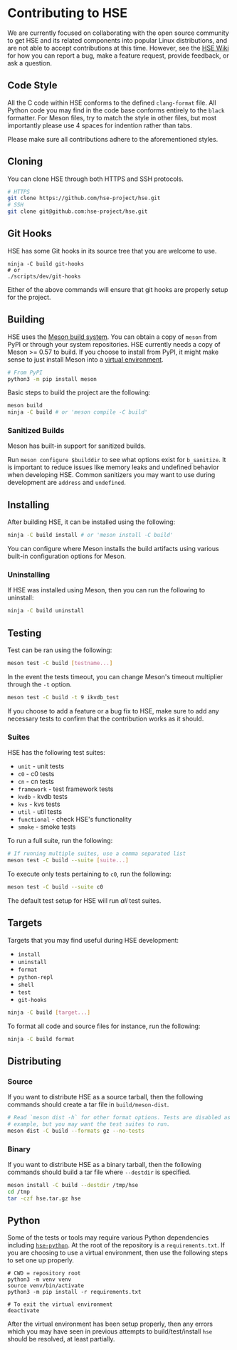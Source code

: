 # Contributing to HSE

We are currently focused on collaborating with the open source community to
get HSE and its related components into popular Linux distributions,
and are not able to accept contributions at this time.
However, see the [HSE Wiki](https://github.com/hse-project/hse/wiki)
for how you can report a bug, make a feature request, provide feedback,
or ask a question.

## Code Style

All the C code within HSE conforms to the defined `clang-format` file. All
Python code you may find in the code base conforms entirely to the `black`
formatter. For Meson files, try to match the style in other files, but most
importantly please use 4 spaces for indention rather than tabs.

Please make sure all contributions adhere to the aforementioned
styles.

## Cloning

You can clone HSE through both HTTPS and SSH protocols.

```sh
# HTTPS
git clone https://github.com/hse-project/hse.git
# SSH
git clone git@github.com:hse-project/hse.git
```

## Git Hooks

HSE has some Git hooks in its source tree that you are welcome to use.

```shell
ninja -C build git-hooks
# or
./scripts/dev/git-hooks
```

Either of the above commands will ensure that git hooks are properly setup for
the project.

## Building

HSE uses the [Meson build system](https://mesonbuild.com). You can obtain a copy
of `meson` from PyPI or through your system repositories. HSE currently needs a
copy of Meson >= 0.57 to build. If you choose to install from PyPI, it might
make sense to just install Meson into a [virtual environment](#Python).

```sh
# From PyPI
python3 -m pip install meson
```

Basic steps to build the project are the following:

```sh
meson build
ninja -C build # or 'meson compile -C build'
```

### Sanitized Builds

Meson has built-in support for sanitized builds.

Run `meson configure $builddir` to see what options exist for `b_sanitize`. It
is important to reduce issues like memory leaks and undefined behavior when
developing HSE. Common sanitizers you may want to use during development are
`address` and `undefined`.

## Installing

After building HSE, it can be installed using the following:

```sh
ninja -C build install # or 'meson install -C build'
```

You can configure where Meson installs the build artifacts using various
built-in configuration options for Meson.

### Uninstalling

If HSE was installed using Meson, then you can run the following to uninstall:

```sh
ninja -C build uninstall
```

## Testing

Test can be ran using the following:

```sh
meson test -C build [testname...]
```

In the event the tests timeout, you can change Meson's timeout multiplier
through the `-t` option.

```sh
meson test -C build -t 9 ikvdb_test
```

If you choose to add a feature or a bug fix to HSE, make sure to add any
necessary tests to confirm that the contribution works as it should.

### Suites

HSE has the following test suites:

- `unit` - unit tests
- `c0` - c0 tests
- `cn` - cn tests
- `framework` - test framework tests
- `kvdb` - kvdb tests
- `kvs` - kvs tests
- `util` - util tests
- `functional` - check HSE's functionality
- `smoke` - smoke tests

To run a full suite, run the following:

```sh
# If running multiple suites, use a comma separated list
meson test -C build --suite [suite...]
```

To execute only tests pertaining to `c0`, run the following:

```sh
meson test -C build --suite c0
```

The default test setup for HSE will run *all* test suites.

## Targets

Targets that you may find useful during HSE development:

- `install`
- `uninstall`
- `format`
- `python-repl`
- `shell`
- `test`
- `git-hooks`

```sh
ninja -C build [target...]
```

To format all code and source files for instance, run the following:

```sh
ninja -C build format
```

## Distributing

### Source

If you want to distribute HSE as a source tarball, then the following commands
should create a tar file in `build/meson-dist`.

```sh
# Read `meson dist -h` for other format options. Tests are disabled as an
# example, but you may want the test suites to run.
meson dist -C build --formats gz --no-tests
```

### Binary

If you want to distribute HSE as a binary tarball, then the following commands
should build a tar file where `--destdir` is specified.

```sh
meson install -C build --destdir /tmp/hse
cd /tmp
tar -czf hse.tar.gz hse
```

## Python

Some of the tests or tools may require various Python dependencies including
[`hse-python`](https://github.com/hse-project/hse-python). At the root of the
repository is a `requirements.txt`. If you are choosing to use a virtual
environment, then use the following steps to set one up properly.

```shell
# CWD = repository root
python3 -m venv venv
source venv/bin/activate
python3 -m pip install -r requirements.txt

# To exit the virtual environment
deactivate
```

After the virtual environment has been setup properly, then any errors which
you may have seen in previous attempts to build/test/install `hse` should be
resolved, at least partially.
